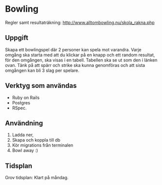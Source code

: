 # Bowling
Regler samt resultaträkning: http://www.alltombowling.nu/skola_rakna.php 

## Uppgift
Skapa ett bowlingspel där 2 personer kan spela mot varandra. Varje omgång ska starta med att du klickar på en knapp och ett random resultat, för den omgången, ska visas i en tabell. Tabellen ska se ut som den i länken ovan. Tänk på att spärr och strike ska kunna genomföras och att sista omgången kan bli 3 slag per spelare.

## Verktyg som användas
- Ruby on Rails
- Postgres
- RSpec.

## Användning
1. Ladda ner,
2. Skapa och koppla till db
3. Kör migrations från terminalen
4. Bowl away :)

## Tidsplan
Grov tidsplan: Klart på måndag.
